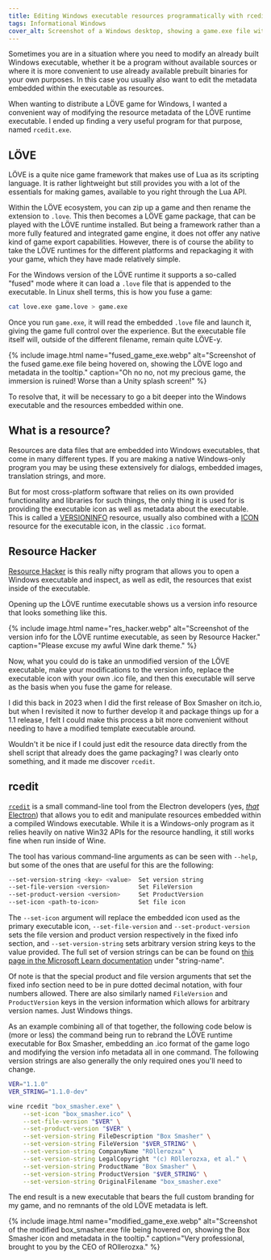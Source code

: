 ```yaml
---
title: Editing Windows executable resources programmatically with rcedit
tags: Informational Windows
cover_alt: Screenshot of a Windows desktop, showing a game.exe file with the LÖVE icon to the left, and an arrow pointing at a box_smasher.exe file to the right with the Box Smasher logo. A rcedit.exe file is visible in the center right above the arrow, symbolising the process of editing the executable metadata.
---
```


Sometimes you are in a situation where you need to modify an already built Windows executable, whether it be a program without available sources or where it is more convenient to use already available prebuilt binaries for your own purposes. In this case you usually also want to edit the metadata embedded within the executable as resources.

When wanting to distribute a LÖVE game for Windows, I wanted a convenient way of modifying the resource metadata of the LÖVE runtime executable. I ended up finding a very useful program for that purpose, named `rcedit.exe`.

<!--more-->

## LÖVE
LÖVE is a quite nice game framework that makes use of Lua as its scripting language. It is rather lightweight but still provides you with a lot of the essentials for making games, available to you right through the Lua API.

Within the LÖVE ecosystem, you can zip up a game and then rename the extension to `.love`. This then becomes a LÖVE game package, that can be played with the LÖVE runtime installed. But being a framework rather than a more fully featured and integrated game engine, it does not offer any native kind of game export capabilities. However, there is of course the ability to take the LÖVE runtimes for the different platforms and repackaging it with your game, which they have made relatively simple.

For the Windows version of the LÖVE runtime it supports a so-called "fused" mode where it can load a `.love` file that is appended to the executable. In Linux shell terms, this is how you fuse a game:

```bash
cat love.exe game.love > game.exe
```

Once you run `game.exe`, it will read the embedded `.love` file and launch it, giving the game full control over the experience. But the executable file itself will, outside of the different filename, remain quite LÖVE-y.

{% include image.html
	name="fused_game_exe.webp"
	alt="Screenshot of the fused game.exe file being hovered on, showing the LÖVE logo and metadata in the tooltip."
	caption="Oh no no, not my precious game, the immersion is ruined! Worse than a Unity splash screen!" %}

To resolve that, it will be necessary to go a bit deeper into the Windows executable and the resources embedded within one.

## What is a resource?
Resources are data files that are embedded into Windows executables, that come in many different types. If you are making a native Windows-only program you may be using these extensively for dialogs, embedded images, translation strings, and more.

But for most cross-platform software that relies on its own provided functionality and libraries for such things, the only thing it is used for is providing the executable icon as well as metadata about the executable. This is called a [VERSIONINFO](https://learn.microsoft.com/en-us/windows/win32/menurc/versioninfo-resource) resource, usually also combined with a [ICON](https://learn.microsoft.com/en-us/windows/win32/menurc/icon-resource) resource for the executable icon, in the classic `.ico` format.

## Resource Hacker
[Resource Hacker](https://www.angusj.com/resourcehacker/) is this really nifty program that allows you to open a Windows executable and inspect, as well as edit, the resources that exist inside of the executable.

Opening up the LÖVE runtime executable shows us a version info resource that looks something like this.

{% include image.html
	name="res_hacker.webp"
	alt="Screenshot of the version info for the LÖVE runtime executable, as seen by Resource Hacker."
	caption="Please excuse my awful Wine dark theme." %}

Now, what you could do is take an unmodified version of the LÖVE executable, make your modifications to the version info, replace the executable icon with your own .ico file, and then this executable will serve as the basis when you fuse the game for release.

I did this back in 2023 when I did the first release of Box Smasher on itch.io, but when I revisited it now to further develop it and package things up for a 1.1 release, I felt I could make this process a bit more convenient without needing to have a modified template executable around.

Wouldn't it be nice if I could just edit the resource data directly from the shell script that already does the game packaging? I was clearly onto something, and it made me discover `rcedit`.

## rcedit
[`rcedit`](https://github.com/electron/rcedit) is a small command-line tool from the Electron developers (yes, [*that* Electron](https://www.electronjs.org/)) that allows you to edit and manipulate resources embedded within a compiled Windows executable. While it is a Windows-only program as it relies heavily on native Win32 APIs for the resource handling, it still works fine when run inside of Wine.

The tool has various command-line arguments as can be seen with `--help`, but some of the ones that are useful for this are the following:

```bash
--set-version-string <key> <value>  Set version string
--set-file-version <version>        Set FileVersion
--set-product-version <version>     Set ProductVersion
--set-icon <path-to-icon>           Set file icon
```

The `--set-icon` argument will replace the embedded icon used as the primary executable icon, `--set-file-version` and `--set-product-version` sets the file version and product version respectively in the fixed info section, and `--set-version-string` sets arbitrary version string keys to the value provided. The full set of version strings can be can be found on [this page in the Microsoft Learn documentation](https://learn.microsoft.com/en-us/windows/win32/menurc/versioninfo-resource#remarks) under "string-name".

Of note is that the special product and file version arguments that set the fixed info section need to be in pure dotted decimal notation, with four numbers allowed. There are also similarly named `FileVersion` and `ProductVersion` keys in the version information which allows for arbitrary version names. Just Windows things.

As an example combining all of that together, the following code below is (more or less) the command being run to rebrand the LÖVE runtime executable for Box Smasher, embedding an .ico format of the game logo and modifying the version info metadata all in one command. The following version strings are also generally the only required ones you'll need to change.

```bash
VER="1.1.0"
VER_STRING="1.1.0-dev"

wine rcedit "box_smasher.exe" \
	--set-icon "box_smasher.ico" \
	--set-file-version "$VER" \
	--set-product-version "$VER" \
	--set-version-string FileDescription "Box Smasher" \
	--set-version-string FileVersion "$VER_STRING" \
	--set-version-string CompanyName "ROllerozxa" \
	--set-version-string LegalCopyright "(c) ROllerozxa, et al." \
	--set-version-string ProductName "Box Smasher" \
	--set-version-string ProductVersion "$VER_STRING" \
	--set-version-string OriginalFilename "box_smasher.exe"
```

The end result is a new executable that bears the full custom branding for my game, and no remnants of the old LÖVE metadata is left.

{% include image.html
	name="modified_game_exe.webp"
	alt="Screenshot of the modified box_smasher.exe file being hovered on, showing the Box Smasher icon and metadata in the tooltip."
	caption="Very professional, brought to you by the CEO of ROllerozxa." %}
